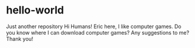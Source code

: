 # hello-world
Just another repository
Hi Humans!
Eric here, I like computer games.
Do you know where I can download computer games?
Any suggestions to me?
Thank you!
